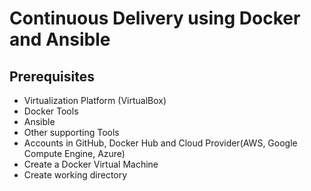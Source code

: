 # Continuous Delivery using Docker and Ansible

## Prerequisites

- Virtualization Platform (VirtualBox)
- Docker Tools
- Ansible
- Other supporting Tools
- Accounts in GitHub, Docker Hub and Cloud Provider(AWS, Google Compute Engine, Azure)
- Create a Docker Virtual Machine
- Create working directory
